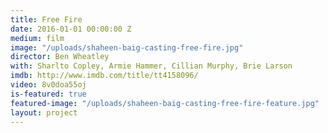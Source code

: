 ```yaml
---
title: Free Fire
date: 2016-01-01 00:00:00 Z
medium: film
image: "/uploads/shaheen-baig-casting-free-fire.jpg"
director: Ben Wheatley
with: Sharlto Copley, Armie Hammer, Cillian Murphy, Brie Larson
imdb: http://www.imdb.com/title/tt4158096/
video: 8v0doa55oj
is-featured: true
featured-image: "/uploads/shaheen-baig-casting-free-fire-feature.jpg"
layout: project
---
```


